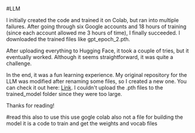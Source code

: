 #LLM


I initially created the code and trained it on Colab, but ran into multiple failures. After going through six Google accounts and 18 hours of training (since each account allowed me 3 hours of time), I finally succeeded. I downloaded the trained files like gpt_epoch_2.pth.

After uploading everything to Hugging Face, it took a couple of tries, but it eventually worked. Although it seems straightforward, it was quite a challenge.

In the end, it was a fun learning experience. My original repository for the LLM was modified after renaming some files, so I created a new one. You can check it out here: [Link](https://github.com/souptik-samanta/Caesar-Gpt). I couldn't upload the .pth files to the trained_model folder since they were too large.

Thanks for reading!

#read this also 
to use this use gogle colab also not a file for building the model it is a code to train and get the weights and vocab files
